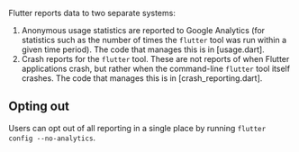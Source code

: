 Flutter reports data to two separate systems:

1. Anonymous usage statistics are reported to Google Analytics (for statistics
   such as the number of times the `flutter` tool was run within a given time
   period). The code that manages this is in [usage.dart].
1. Crash reports for the `flutter` tool. These are not reports of when Flutter
   applications crash, but rather when the command-line `flutter` tool itself
   crashes. The code that manages this is in [crash_reporting.dart].

## Opting out

Users can opt out of all reporting in a single place by running
`flutter config --no-analytics`.
